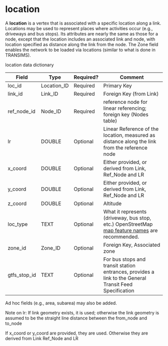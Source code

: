 #	location	

A __location__ is a vertex that is associated with a specific location along a link. Locations may be used to represent places where activities occur (e.g., driveways and bus stops). Its attributes are nearly the same as those for a node, except that the location includes an associated link and node, with location specified as distance along the link from the node. The Zone field enables the network to be loaded via locations (similar to what is done in TRANSIMS).

location data dictionary

| Field                                       | Type       | Required?                   | Comment                                                                                                                                 |
| ------------------------------------------- | ---------- | --------------------------- | --------------------------------------------------------------------------------------------------------------------------------------- |
| loc\_id | Location\_ID | Required                    | Primary Key                                                                                                                             |
| link\_id                              | Link\_ID   | Required | Foreign Key (from Link)                                                                                                           |
| ref\_node_id                                  | Node\_ID | Required                    | reference node for linear referencing; foreign key (Nodes table)                                                                                    |
| lr                                          | DOUBLE     | Optional                    | Linear Reference of the location, measured as distance along the link from the reference node                                           |
| x_coord                                      | DOUBLE     | Optional                    | Either provided, or derived from Link, Ref\_Node and LR                                                                                                     |
| y_coord                                      | DOUBLE     | Optional                    | Either provided, or derived from Link, Ref\_Node and LR                                                                                                     |
| z_coord                                      | DOUBLE     | Optional                    | Altitude                                                                                                                                |
| loc\_type                              | TEXT       | Optional                    | What it represents (driveway, bus stop, etc.) OpenStreetMap [map feature names](https://wiki.openstreetmap.org/wiki/Map_Features) are recommended.                                                                                          |
| zone\_id                                    | Zone\_ID   | Optional                    | Foreign Key, Associated zone                                                                                                            |
| gtfs\_stop\_id                              | TEXT       | Optional                    | For bus stops and transit station entrances, provides a link to the General Transit Feed Specification                                  |


Ad hoc fields (e.g., area, subarea) may also be added.

Note on lr: If link geometry exists, it is used; otherwise the link geometry is assumed to be the straight line distance between the from_node and to_node

If x_coord or y_coord are provided, they are used.  Otherwise they are derived from Link Ref\_Node and LR
